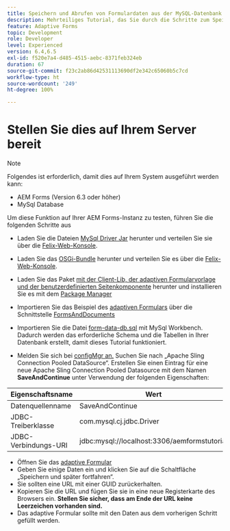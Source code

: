 ```yaml
---
title: Speichern und Abrufen von Formulardaten aus der MySQL-Datenbank – Bereitstellung
description: Mehrteiliges Tutorial, das Sie durch die Schritte zum Speichern und Abrufen von Formulardaten führt
feature: Adaptive Forms
topic: Development
role: Developer
level: Experienced
version: 6.4,6.5
exl-id: f520e7a4-d485-4515-aebc-8371feb324eb
duration: 67
source-git-commit: f23c2ab86d42531113690df2e342c65060b5c7cd
workflow-type: ht
source-wordcount: '249'
ht-degree: 100%

---
```


# Stellen Sie dies auf Ihrem Server bereit

>[!NOTE]
>
>Folgendes ist erforderlich, damit dies auf Ihrem System ausgeführt werden kann:
>
>* AEM Forms (Version 6.3 oder höher)
>* MySql Database

Um diese Funktion auf Ihrer AEM Forms-Instanz zu testen, führen Sie die folgenden Schritte aus

* Laden Sie die Dateien [MySql Driver Jar](assets/mysqldriver.jar) herunter und verteilen Sie sie über die [Felix-Web-Konsole](http://localhost:4502/system/console/bundles).
* Laden Sie das [OSGi-Bundle](assets/SaveAndContinue.SaveAndContinue.core-1.0-SNAPSHOT.jar) herunter und verteilen Sie es über die [Felix-Web-Konsole](http://localhost:4502/system/console/bundles).
* Laden Sie das Paket [mit der Client-Lib, der adaptiven Formularvorlage und der benutzerdefinierten Seitenkomponente](assets/store-and-fetch-af-with-data.zip) herunter und installieren Sie es mit dem [Package Manager](http://localhost:4502/crx/packmgr/index.jsp)
* Importieren Sie das Beispiel des [adaptiven Formulars](assets/sample-adaptive-form.zip) über die Schnittstelle [FormsAndDocuments](http://localhost:4502/aem/forms.html/content/dam/formsanddocuments)

* Importieren Sie die Datei [form-data-db.sql](assets/form-data-db.sql) mit MySql Workbench.  Dadurch werden das erforderliche Schema und die Tabellen in Ihrer Datenbank erstellt, damit dieses Tutorial funktioniert.
* Melden Sie sich bei [configMgr an.](http://localhost:4502/system/console/configMgr) Suchen Sie nach „Apache Sling Connection Pooled DataSource“. Erstellen Sie einen Eintrag für eine neue Apache Sling Connection Pooled Datasource mit dem Namen **SaveAndContinue** unter Verwendung der folgenden Eigenschaften:

| Eigenschaftsname | Wert |
| ------------------------|---------------------------------------|
| Datenquellenname | SaveAndContinue |
| JDBC-Treiberklasse | com.mysql.cj.jdbc.Driver |
| JDBC-Verbindungs-URI | jdbc:mysql://localhost:3306/aemformstutorial |

* Öffnen Sie das [adaptive Formular](http://localhost:4502/content/dam/formsanddocuments/demostoreandretrieveformdata/jcr:content?wcmmode=disabled)
* Geben Sie einige Daten ein und klicken Sie auf die Schaltfläche „Speichern und später fortfahren“.
* Sie sollten eine URL mit einer GUID zurückerhalten.
* Kopieren Sie die URL und fügen Sie sie in eine neue Registerkarte des Browsers ein. **Stellen Sie sicher, dass am Ende der URL keine Leerzeichen vorhanden sind.**
* Das adaptive Formular sollte mit den Daten aus dem vorherigen Schritt gefüllt werden.

